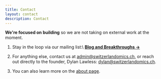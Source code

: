 ```yaml
---
title: Contact
layout: contact
description: Contact
---
```


**We're focused on building** so we are not taking on external work at the moment.

1. Stay in the loop via our mailing list:\\
**[Blog and Breakthroughs →](/assets/submission_mailing_list)**

2. For anything else, contact us at [admin@switzerlandomics.ch](mailto:admin@switzerlandomics.ch), or reach out directly to the founder, Dylan Lawless: [dylan@switzerlandomics.ch](mailto:dylan@switzerlandomics.ch).

3. You can also learn more on the [about page](/about).

<!-- | Day       | Opening Hours   | -->
<!-- | --------- | --------------- | -->
<!-- | Monday    | 8:30am - 5:00pm | -->
<!-- | Tuesday   | 8:30am - 5:00pm | -->
<!-- | Wednesday | 8:30am - 5:00pm | -->
<!-- | Thursday  | 8:30am - 5:00pm | -->
<!-- | Friday    | 8:30am - 5:00pm | -->
<!-- | Saturday  | Closed          | -->
<!-- | Saturday  | Closed          | -->
